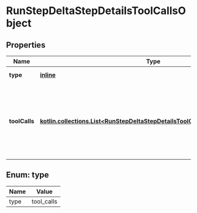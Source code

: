 
# RunStepDeltaStepDetailsToolCallsObject

## Properties
| Name | Type | Description | Notes |
| ------------ | ------------- | ------------- | ------------- |
| **type** | [**inline**](#Type) | Always &#x60;tool_calls&#x60;. |  |
| **toolCalls** | [**kotlin.collections.List&lt;RunStepDeltaStepDetailsToolCallsObjectToolCallsInner&gt;**](RunStepDeltaStepDetailsToolCallsObjectToolCallsInner.md) | An array of tool calls the run step was involved in. These can be associated with one of three types of tools: &#x60;code_interpreter&#x60;, &#x60;file_search&#x60;, or &#x60;function&#x60;.  |  [optional] |


<a id="Type"></a>
## Enum: type
| Name | Value |
| ---- | ----- |
| type | tool_calls |



